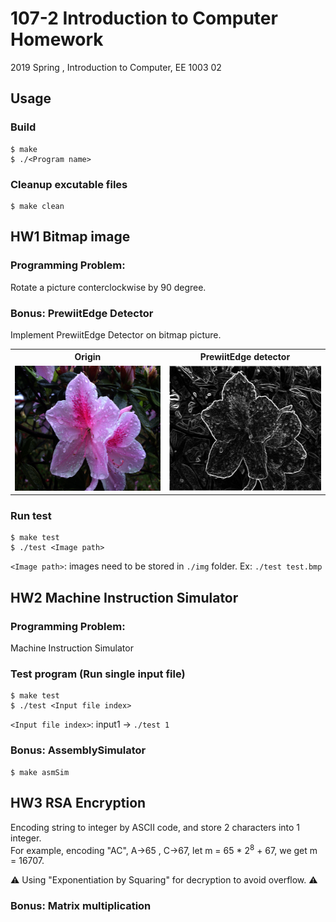 # 107-2 Introduction to Computer Homework

2019 Spring , Introduction to Computer, EE 1003 02

## Usage

### Build  
```
$ make
$ ./<Program name>
```

### Cleanup excutable files
```
$ make clean
```

## HW1 Bitmap image

### Programming Problem:  
  Rotate a picture conterclockwise by 90 degree.  

### Bonus: PrewiitEdge Detector  
  Implement PrewiitEdge Detector on bitmap picture.  

<table>
  <tr>
    <th>Origin</th>
    <th>PrewiitEdge detector</th>
  </tr>
  <tr>
    <td><img src="./HW1/img/flower.bmp" height="200px" alt="Origin"></td>
    <td><img src="./HW1/output/flower_ans.bmp" height="200px" alt="Applied PrewiitEdge detector"></td>
  </tr>
</table>

### Run test  
```
$ make test
$ ./test <Image path>
```
`<Image path>`: images need to be stored in `./img` folder. Ex: `./test test.bmp`

## HW2 Machine Instruction Simulator

### Programming Problem:  
Machine Instruction Simulator

### Test program (Run single input file)
```
$ make test
$ ./test <Input file index>
```
`<Input file index>`: input1 -> `./test 1`

### Bonus: AssemblySimulator
```
$ make asmSim
```

## HW3 RSA Encryption

Encoding string to integer by ASCII code, and store 2 characters into 1 integer.  
For example, encoding "AC", A→65 , C→67, let m = 65 * 2<sup>8</sup> + 67, we get m = 16707.   

⚠️ Using "Exponentiation by Squaring" for decryption to avoid overflow. ⚠️  

### Bonus: Matrix multiplication